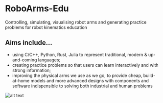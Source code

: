 # RoboArms-Edu
Controlling, simulating, visualising robot arms and generating practice problems for robot kinematics education 

## Aims include... ##
* using C/C++, Python, Rust, Julia to represent traditional, modern &amp; up-and-coming languages; 
* creating practice problems so that users can learn interactively and with strong information; 
* improving the physical arms we use as we go, to provide cheap, build-at-home models and more advanced designs with components and software indispensible to solving both industrial and human problems

![alt text](https://github.com/HWU-Robo/RoboArms-Edu/blob/main/planning/RoboArm_Vizion.png?raw=true)
